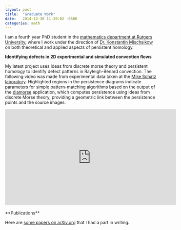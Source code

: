 ```yaml
---
layout: post
title:  "Graduate Work"
date:   2014-12-30 11:30:02 -0500
categories: math
---
```


I am a fourth year PhD student in the <a href="http://http://math.rutgers.edu/" target="_blank">mathematics department at Rutgers University</a>, where I work under the direction of <a href="http://math.rutgers.edu/~mischaik/" target="_blank">Dr. Konstantin Mischaikow</a> on both theoretical and applied aspects of persistent homology.

**Identifying defects in 2D experimental and simulated convection flows**

My latest project uses ideas from discrete morse theory and persistent homology to identify defect patterns in Rayleigh-Bénard convection. The following video was made from experimental data taken at the [Mike Schatz laboratory](http://www.schatzlab.gatech.edu/). Highlighted regions in the persistence diagrams indicate parameters for simple pattern-matching algorithms based on the output of the [diamorse](https://github.com/AppliedMathematicsANU/diamorse) application, which computes persistence using ideas from discrete Morse theory, providing a geometric link between the persistence points and the source images.

<center>
<iframe width="560" height="315" src="https://www.youtube.com/embed/LkVoeX70QXY" frameborder="0" allowfullscreen></iframe>
</center>

<br />
**Publications**

Here are <a href="http://arxiv.org/find/math/1/au:+Levanger_R/0/1/0/all/0/1">some papers on arXiv.org</a> that I had a part in writing.

